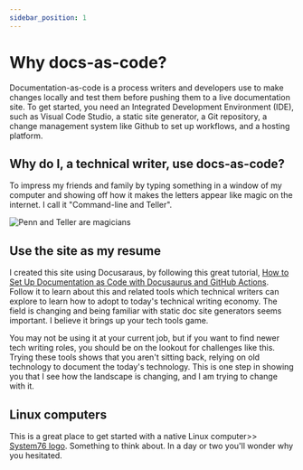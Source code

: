 ```yaml
---
sidebar_position: 1
---
```


# Why docs-as-code?

Documentation-as-code is a process writers and developers use to make changes locally and test them before pushing them to a live documentation site. To get started, you need an Integrated Development Environment (IDE), such as Visual Code Studio, a static site generator, a Git repository, a change management system like Github to set up workflows, and a hosting platform. 

## Why do I, a technical writer, use docs-as-code?

To impress my friends and family by typing something in a window of my computer and showing off how it makes the letters appear like magic on the internet. I call it "Command-line and Teller".

![Penn and Teller are magicians](/img/penn-teller.jpg "Command-line (aka Penn) and Teller")

## Use the site as my resume

I created this site using Docusaraus, by following this great tutorial, [How to Set Up Documentation as Code with Docusaurus and GitHub Actions](https://www.freecodecamp.org/news/set-up-docs-as-code-with-docusaurus-and-github-actions/). Follow it to learn about this and related tools which technical writers can explore to learn how to adopt to today's technical writing economy. The field is changing and being familiar with static doc site generators seems important. I believe it brings up your tech tools game.

You may not be using it at your current job, but if you want to find newer tech writing roles, you should be on the lookout for challenges like this. Trying these tools shows that you aren't sitting back, relying on old technology to document the today's technology. This is one step in showing you that I see how the landscape is changing, and I am trying to change with it. 

## Linux computers

This is a great place to get started with a native Linux computer>> [System76 logo](https://system76.com/). Something to think about. In a day or two you'll wonder why you hesitated.